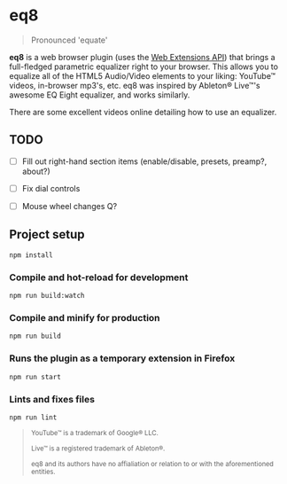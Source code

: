 # eq8
>Pronounced 'equate'

**eq8** is a web browser plugin (uses the [Web Extensions API](https://developer.mozilla.org/en-US/docs/Mozilla/Add-ons/WebExtensions)) that 
brings a full-fledged parametric equalizer right to your browser. This allows you to equalize all of the HTML5 Audio/Video elements to your 
liking: YouTube&trade; videos, in-browser mp3's, etc. eq8 was inspired by Ableton&reg; Live&trade;'s awesome EQ Eight equalizer, and works 
similarly.

There are some excellent videos online detailing how to use an equalizer.

## TODO
- [ ] Fill out right-hand section items (enable/disable, presets, preamp?, about?)
- [ ] Fix dial controls
- [ ] Mouse wheel changes Q?


## Project setup
```
npm install
```

### Compile and hot-reload for development
```
npm run build:watch
```

### Compile and minify for production
```
npm run build
```

### Runs the plugin as a temporary extension in Firefox
```
npm run start
```

### Lints and fixes files
```
npm run lint
```


><small>YouTube&trade; is a trademark of Google&reg; LLC.
>
>Live&trade; is a registered trademark of Ableton&reg;.
>
>eq8 and its authors have no affialiation or relation to or with the aforementioned entities.</small>
